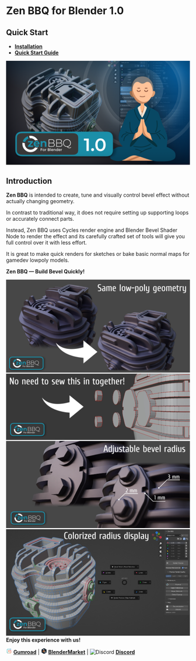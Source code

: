 # Zen BBQ for Blender 1.0

## Quick Start

- [**Installation**](https://zen-masters.github.io/Zen-BBQ/installation/)
- [**Quick Start Guide**](https://zen-masters.github.io/Zen-BBQ/quickstart/)

![Intro Zen BBQ](mkdocs/img/IntroBBQ.png)

## Introduction

**Zen BBQ** is intended to create, tune and visually control bevel effect without actually changing geometry.

In contrast to traditional way, it does not require setting up supporting loops or accurately connect parts.

Instead, Zen BBQ uses Cycles render engine and Blender Bevel Shader Node to render the effect and its carefully crafted set of tools will give you full control over it with less effort.

It is great to make quick renders for sketches or bake basic normal maps for gamedev lowpoly models.

**Zen BBQ — Build Bevel Quickly!**

![Same Lowpoly Geometry](mkdocs/img/promo-images/Carburetor_Before_After.jpg)
<br />
![No need to sew together](mkdocs/img/promo-images/Carburetor_Nosew.jpg)
<br />
![Adjustable Bevel Radius](mkdocs/img/promo-images/Carburetor_Controllable_Radii.jpg)
<br />
![Colorized Edge Display](mkdocs/img/promo-images/Carburetor_Colorized_Display.jpg)
**Enjoy this experience with us!**

![Gumroad](mkdocs/img/icons/services/gumroad-16.png) [**Gumroad**](https://sergeytyapkin.gumroad.com/l/zenbbq) | ![BlenderMarket](mkdocs/img/icons/services/blendermarket-16.png) [**BlenderMarket**](https://www.blendermarket.com/products/zen-bbq) | ![Discord](img/icons/services/discord-16.png) [**Discord**](https://discord.gg/wGpFeME)